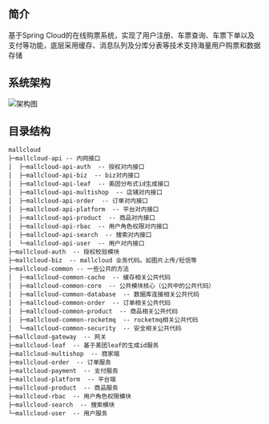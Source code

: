 ## 简介

基于Spring Cloud的在线购票系统，实现了用户注册、车票查询、车票下单以及支付等功能，底层采用缓存、消息队列及分库分表等技术支持海量用户购票和数据存储


## 系统架构

![架构图](https://images-machen.oss-cn-beijing.aliyuncs.com/image-20230802104007774.png)

## 目录结构

```
mallcloud
├─mallcloud-api -- 内网接口
│  ├─mallcloud-api-auth  -- 授权对内接口
│  ├─mallcloud-api-biz  -- biz对内接口
│  ├─mallcloud-api-leaf  -- 美团分布式id生成接口
│  ├─mallcloud-api-multishop  -- 店铺对内接口
│  ├─mallcloud-api-order  -- 订单对内接口
│  ├─mallcloud-api-platform  -- 平台对内接口
│  ├─mallcloud-api-product  -- 商品对内接口
│  ├─mallcloud-api-rbac  -- 用户角色权限对内接口
│  ├─mallcloud-api-search  -- 搜索对内接口
│  └─mallcloud-api-user  -- 用户对内接口
├─mallcloud-auth  -- 授权校验模块
├─mallcloud-biz  -- mallcloud 业务代码。如图片上传/短信等
├─mallcloud-common -- 一些公共的方法
│  ├─mallcloud-common-cache  -- 缓存相关公共代码
│  ├─mallcloud-common-core  -- 公共模块核心（公共中的公共代码）
│  ├─mallcloud-common-database  -- 数据库连接相关公共代码
│  ├─mallcloud-common-order  -- 订单相关公共代码
│  ├─mallcloud-common-product  -- 商品相关公共代码
│  ├─mallcloud-common-rocketmq  -- rocketmq相关公共代码
│  └─mallcloud-common-security  -- 安全相关公共代码
├─mallcloud-gateway  -- 网关
├─mallcloud-leaf  -- 基于美团leaf的生成id服务
├─mallcloud-multishop  -- 商家端
├─mallcloud-order  -- 订单服务
├─mallcloud-payment  -- 支付服务
├─mallcloud-platform  -- 平台端
├─mallcloud-product  -- 商品服务
├─mallcloud-rbac  -- 用户角色权限模块
├─mallcloud-search  -- 搜索模块
└─mallcloud-user  -- 用户服务
```